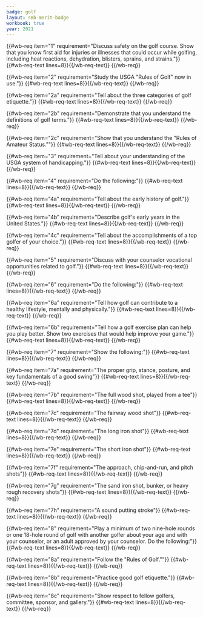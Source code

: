 ```yaml
---
badge: golf
layout: smb-merit-badge
workbook: true
year: 2021
---
```



{{#wb-req item="1" requirement="Discuss safety on the golf course. Show that you know first aid for injuries or illnesses that could occur while golfing, including heat reactions, dehydration, blisters, sprains, and strains."}}
{{#wb-req-text lines=8}}{{/wb-req-text}}
{{/wb-req}}

{{#wb-req item="2" requirement="Study the USGA \"Rules of Golf\" now in use."}}
{{#wb-req-text lines=8}}{{/wb-req-text}}
{{/wb-req}}

{{#wb-req item="2a" requirement="Tell about the three categories of golf etiquette."}}
{{#wb-req-text lines=8}}{{/wb-req-text}}
{{/wb-req}}

{{#wb-req item="2b" requirement="Demonstrate that you understand the definitions of golf terms."}}
{{#wb-req-text lines=8}}{{/wb-req-text}}
{{/wb-req}}

{{#wb-req item="2c" requirement="Show that you understand the \"Rules of Amateur Status.\""}}
{{#wb-req-text lines=8}}{{/wb-req-text}}
{{/wb-req}}

{{#wb-req item="3" requirement="Tell about your understanding of the USGA system of handicapping."}}
{{#wb-req-text lines=8}}{{/wb-req-text}}
{{/wb-req}}

{{#wb-req item="4" requirement="Do the following:"}}
{{#wb-req-text lines=8}}{{/wb-req-text}}
{{/wb-req}}

{{#wb-req item="4a" requirement="Tell about the early history of golf."}}
{{#wb-req-text lines=8}}{{/wb-req-text}}
{{/wb-req}}

{{#wb-req item="4b" requirement="Describe golf's early years in the United States."}}
{{#wb-req-text lines=8}}{{/wb-req-text}}
{{/wb-req}}

{{#wb-req item="4c" requirement="Tell about the accomplishments of a top golfer of your choice."}}
{{#wb-req-text lines=8}}{{/wb-req-text}}
{{/wb-req}}

{{#wb-req item="5" requirement="Discuss with your counselor vocational opportunities related to golf."}}
{{#wb-req-text lines=8}}{{/wb-req-text}}
{{/wb-req}}

{{#wb-req item="6" requirement="Do the following:"}}
{{#wb-req-text lines=8}}{{/wb-req-text}}
{{/wb-req}}

{{#wb-req item="6a" requirement="Tell how golf can contribute to a healthy lifestyle, mentally and physically."}}
{{#wb-req-text lines=8}}{{/wb-req-text}}
{{/wb-req}}

{{#wb-req item="6b" requirement="Tell how a golf exercise plan can help you play better. Show two exercises that would help improve your game."}}
{{#wb-req-text lines=8}}{{/wb-req-text}}
{{/wb-req}}

{{#wb-req item="7" requirement="Show the following:"}}
{{#wb-req-text lines=8}}{{/wb-req-text}}
{{/wb-req}}

{{#wb-req item="7a" requirement="The proper grip, stance, posture, and key fundamentals of a good swing"}}
{{#wb-req-text lines=8}}{{/wb-req-text}}
{{/wb-req}}

{{#wb-req item="7b" requirement="The full wood shot, played from a tee"}}
{{#wb-req-text lines=8}}{{/wb-req-text}}
{{/wb-req}}

{{#wb-req item="7c" requirement="The fairway wood shot"}}
{{#wb-req-text lines=8}}{{/wb-req-text}}
{{/wb-req}}

{{#wb-req item="7d" requirement="The long iron shot"}}
{{#wb-req-text lines=8}}{{/wb-req-text}}
{{/wb-req}}

{{#wb-req item="7e" requirement="The short iron shot"}}
{{#wb-req-text lines=8}}{{/wb-req-text}}
{{/wb-req}}

{{#wb-req item="7f" requirement="The approach, chip-and-run, and pitch shots"}}
{{#wb-req-text lines=8}}{{/wb-req-text}}
{{/wb-req}}

{{#wb-req item="7g" requirement="The sand iron shot, bunker, or heavy rough recovery shots"}}
{{#wb-req-text lines=8}}{{/wb-req-text}}
{{/wb-req}}

{{#wb-req item="7h" requirement="A sound putting stroke"}}
{{#wb-req-text lines=8}}{{/wb-req-text}}
{{/wb-req}}

{{#wb-req item="8" requirement="Play a minimum of two nine-hole rounds or one 18-hole round of golf with another golfer about your age and with your counselor, or an adult approved by your counselor. Do the following:"}}
{{#wb-req-text lines=8}}{{/wb-req-text}}
{{/wb-req}}

{{#wb-req item="8a" requirement="Follow the \"Rules of Golf.\""}}
{{#wb-req-text lines=8}}{{/wb-req-text}}
{{/wb-req}}

{{#wb-req item="8b" requirement="Practice good golf etiquette."}}
{{#wb-req-text lines=8}}{{/wb-req-text}}
{{/wb-req}}

{{#wb-req item="8c" requirement="Show respect to fellow golfers, committee, sponsor, and gallery."}}
{{#wb-req-text lines=8}}{{/wb-req-text}}
{{/wb-req}}
